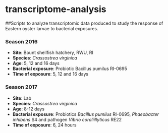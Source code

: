 # transcriptome-analysis
##Scripts to analyze transcriptomic data produced to study the response of Eastern oyster larvae to bacterial exposures. 

### Season 2016
- **Site**: Bount shellfish hatchery, RWU, RI 
- **Species**: *Crassostrea virginica*
- **Age**: 5, 12 and 16 days 
- **Bacterial exposure**: Probiotic Bacillus pumilus RI-0695
- **Time of exposure**: 5, 12 and 16 days 

### Season 2017
- **Site**: Lab
- **Species**: *Crassostrea virginica*
- **Age**: 8-12 days
- **Bacterial exposure**: Probiotics *Bacillus pumilus* RI-0695, *Phaeobacter inhibens* S4 and pathogen *Vibrio coraliillyticus* RE22
- **Time of exposure**: 6, 24 hours 
